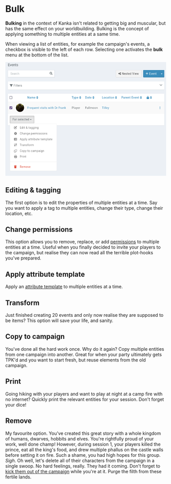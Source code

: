 # Bulk

**Bulking** in the context of Kanka isn't related to getting big and muscular, but has the same effect on your worldbuilding. Bulking is the concept of applying something to multiple entities at a same time.

When viewing a list of entities, for example the campaign's events, a checkbox is visible to the left of each row. Selecting one activates the **bulk** menu at the bottom of the list.

![Bulk menu in lists](img/bulk-menu.png)

## Editing & tagging

The first option is to edit the properties of multiple entities at a time. Say you want to apply a tag to multiple entities, change their type, change their location, etc.

## Change permissions

This option allows you to remove, replace, or add [permissions](features/permissions) to multiple entities at a time. Useful when you finally decided to invite your players to the campaign, but realise they can now read all the terrible plot-hooks you've prepared.

## Apply attribute template

Apply an [attribute template](entities/attribute-templates) to multiple entities at a time.

## Transform

Just finished creating 20 events and only now realise they are supposed to be items? This option will save your life, and sanity.

## Copy to campaign

You've done all the hard work once. Why do it again? Copy multiple entities from one campaign into another. Great for when your party ultimately gets TPK'd and you want to start fresh, but reuse elements from the old campaign.

## Print

Going hiking with your players and want to play at night at a camp fire with no internet? Quickly print the relevant entities for your session. Don't forget your dice!

## Remove

My favourite option. You've created this great story with a whole kingdom of humans, dwarves, hobbits and elves. You're rightfully proud of your work, well done champ! However, during session 1, your players killed the prince, eat all the king's food, and drew multiple phallus on the castle walls before setting it on fire. Such a shame, you had high hopes for this group. _Sigh_. Oh well, let's delete all of their characters from the campaign in a single swoop. No hard feelings, really. They had it coming. Don't forget to [kick them out of the campaign](features/campaigns/members) while you're at it. Purge the filth from these fertile lands.